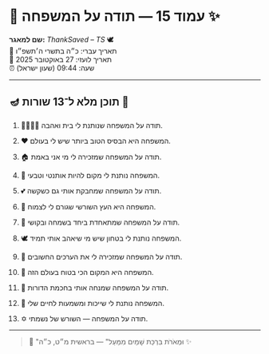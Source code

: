 # 📜 עמוד 15 — תודה על המשפחה ✨

**שם למאגר:** _ThankSaved – TS_ 🕊️  
📅 תאריך עברי: כ״ה בתשרי ה׳תשפ״ו  
📅 תאריך לועזי: 27 באוקטובר 2025  
⏰ שעה: 09:44 (שעון ישראל)

---

## 🪔 תוכן מלא ל־13 שורות 📖

1. 👨‍👩‍👧‍👦 תודה על המשפחה שנותנת לי בית ואהבה.
    
2. ❤️ המשפחה היא הבסיס הטוב ביותר שיש לי בעולם.
    
3. 🏠 תודה על המשפחה שמזכירה לי מי אני באמת.
    
4. 🤗 המשפחה נותנת לי מקום להיות אותנטי וטבעי.
    
5. 💕 תודה על המשפחה שמחבקת אותי גם כשקשה.
    
6. 🌳 המשפחה היא העץ השורשי שגורם לי לצמוח.
    
7. 🤝 תודה על המשפחה שמתאחדת ביחד בשמחה ובקושי.
    
8. 🕊️ המשפחה נותנת לי בטחון שיש מי שיאהב אותי תמיד.
    
9. 🌈 תודה על המשפחה שמזכירה לי את הערכים החשובים.
    
10. 💫 המשפחה היא המקום הכי בטוח בעולם הזה.
    
11. 🧭 תודה על המשפחה שמנחה אותי בחכמת הדורות.
    
12. 🌟 המשפחה נותנת לי שייכות ומשמעות לחיים שלי.
    
13. ✡️ תודה על המשפחה — השורש של נשמתי.
    

---

> 📜 "וּמְאֹרֹת בִּרְכַּת שָׁמַיִם מִמַּעַל" — בראשית מ״ט, כ״ה ✨

